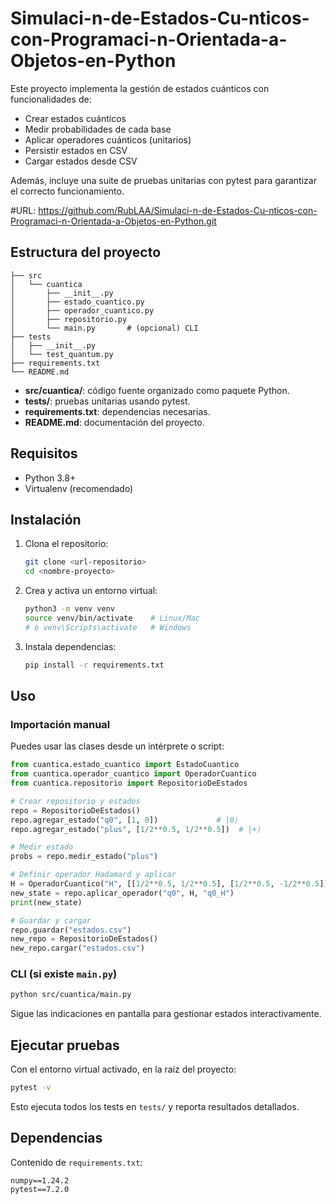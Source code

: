 # Simulaci-n-de-Estados-Cu-nticos-con-Programaci-n-Orientada-a-Objetos-en-Python

Este proyecto implementa la gestión de estados cuánticos con funcionalidades de:
- Crear estados cuánticos
- Medir probabilidades de cada base
- Aplicar operadores cuánticos (unitarios)
- Persistir estados en CSV
- Cargar estados desde CSV

Además, incluye una suite de pruebas unitarias con pytest para garantizar el correcto funcionamiento.

#URL: https://github.com/RubLAA/Simulaci-n-de-Estados-Cu-nticos-con-Programaci-n-Orientada-a-Objetos-en-Python.git

## Estructura del proyecto

```plaintext
├── src
│   └── cuantica
│       ├── __init__.py
│       ├── estado_cuantico.py
│       ├── operador_cuantico.py
│       ├── repositorio.py
│       └── main.py       # (opcional) CLI
├── tests
│   ├── __init__.py
│   └── test_quantum.py
├── requirements.txt
└── README.md
```

- **src/cuantica/**: código fuente organizado como paquete Python.
- **tests/**: pruebas unitarias usando pytest.
- **requirements.txt**: dependencias necesarias.
- **README.md**: documentación del proyecto.

## Requisitos

- Python 3.8+
- Virtualenv (recomendado)

## Instalación

1. Clona el repositorio:
   ```bash
   git clone <url-repositorio>
   cd <nombre-proyecto>
   ```
2. Crea y activa un entorno virtual:
   ```bash
   python3 -m venv venv
   source venv/bin/activate    # Linux/Mac
   # o venv\Scripts\activate   # Windows
   ```
3. Instala dependencias:
   ```bash
   pip install -r requirements.txt
   ```

## Uso

### Importación manual

Puedes usar las clases desde un intérprete o script:

```python
from cuantica.estado_cuantico import EstadoCuantico
from cuantica.operador_cuantico import OperadorCuantico
from cuantica.repositorio import RepositorioDeEstados

# Crear repositorio y estados
repo = RepositorioDeEstados()
repo.agregar_estado("q0", [1, 0])             # |0⟩
repo.agregar_estado("plus", [1/2**0.5, 1/2**0.5])  # |+⟩

# Medir estado
probs = repo.medir_estado("plus")

# Definir operador Hadamard y aplicar
H = OperadorCuantico("H", [[1/2**0.5, 1/2**0.5], [1/2**0.5, -1/2**0.5]])
new_state = repo.aplicar_operador("q0", H, "q0_H")
print(new_state)

# Guardar y cargar
repo.guardar("estados.csv")
new_repo = RepositorioDeEstados()
new_repo.cargar("estados.csv")
```

### CLI (si existe `main.py`)

```bash
python src/cuantica/main.py
```

Sigue las indicaciones en pantalla para gestionar estados interactivamente.

## Ejecutar pruebas

Con el entorno virtual activado, en la raíz del proyecto:

```bash
pytest -v
```

Esto ejecuta todos los tests en `tests/` y reporta resultados detallados.

## Dependencias

Contenido de `requirements.txt`:

```text
numpy==1.24.2
pytest==7.2.0
```  
